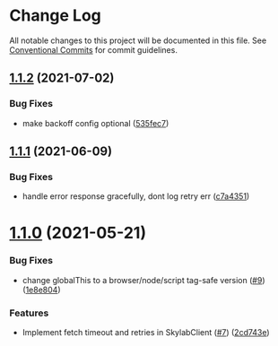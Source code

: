 # Change Log

All notable changes to this project will be documented in this file.
See [Conventional Commits](https://conventionalcommits.org) for commit guidelines.

## [1.1.2](https://github.com/amplitude/skylab-js-client/compare/v1.1.1...v1.1.2) (2021-07-02)


### Bug Fixes

* make backoff config optional ([535fec7](https://github.com/amplitude/skylab-js-client/commit/535fec7ebe08491ff9fc4521ebdec0806b301015))





## [1.1.1](https://github.com/amplitude/skylab-js-client/compare/v1.1.0...v1.1.1) (2021-06-09)


### Bug Fixes

* handle error response gracefully, dont log retry err ([c7a4351](https://github.com/amplitude/skylab-js-client/commit/c7a4351de5336c83a8c16ac5fdf6c5aa83301c4d))





# [1.1.0](https://github.com/amplitude/skylab-js-client/compare/v1.0.2...v1.1.0) (2021-05-21)


### Bug Fixes

* change globalThis to a browser/node/script tag-safe version ([#9](https://github.com/amplitude/skylab-js-client/issues/9)) ([1e8e804](https://github.com/amplitude/skylab-js-client/commit/1e8e80444c4e1055eba9fb3405639201ef696823))


### Features

* Implement fetch timeout and retries in SkylabClient ([#7](https://github.com/amplitude/skylab-js-client/issues/7)) ([2cd743e](https://github.com/amplitude/skylab-js-client/commit/2cd743efa7828166ff2ccfdd513e9277c01cd65a))
